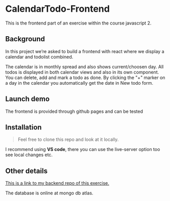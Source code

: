 # CalendarTodo-Frontend

This is the frontend part of an exercise within the course javascript 2.

## Background

In this project we’re asked to build a frontend with react where we display a calendar and todolist combined.

The calendar is in monthly spread and also shows current/choosen day. All todos is displayed in both calendar views and also in its own component. 
You can delete, add and mark a todo as done. By clicking the "+"
 marker on a day in the calendar you automatically get the date in New todo form.
 
## Launch demo

The frontend is provided through github pages and can be tested 

## Installation

> Feel free to clone this repo and look at it locally.

I recommend using **VS code**, there you can use the live-server option too see local changes etc.

## Other details

[This is a link to my backend repo of this exercise.](https://github.com/Kimmiich/CalendarTodo-Backend)

The database is online at mongo db atlas.
